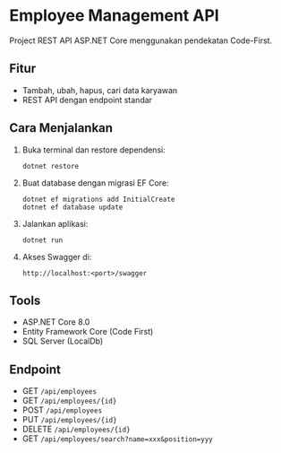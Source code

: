 # Employee Management API

Project REST API ASP.NET Core menggunakan pendekatan Code-First.

## Fitur
- Tambah, ubah, hapus, cari data karyawan
- REST API dengan endpoint standar

## Cara Menjalankan

1. Buka terminal dan restore dependensi:
   ```
   dotnet restore
   ```

2. Buat database dengan migrasi EF Core:
   ```
   dotnet ef migrations add InitialCreate
   dotnet ef database update
   ```

3. Jalankan aplikasi:
   ```
   dotnet run
   ```

4. Akses Swagger di:
   ```
   http://localhost:<port>/swagger
   ```

## Tools
- ASP.NET Core 8.0
- Entity Framework Core (Code First)
- SQL Server (LocalDb)

## Endpoint
- GET `/api/employees`
- GET `/api/employees/{id}`
- POST `/api/employees`
- PUT `/api/employees/{id}`
- DELETE `/api/employees/{id}`
- GET `/api/employees/search?name=xxx&position=yyy`
